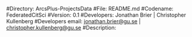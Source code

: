 #Directory: ArcsPlus-ProjectsData
#File: README.md
#Codename: FederatedCitSci
#Version: 0.1
#Developers: Jonathan Brier | Christopher Kullenberg
#Developers email: jonathan.brier@gu.se | christopher.kullenberg@gu.se
#Description:
